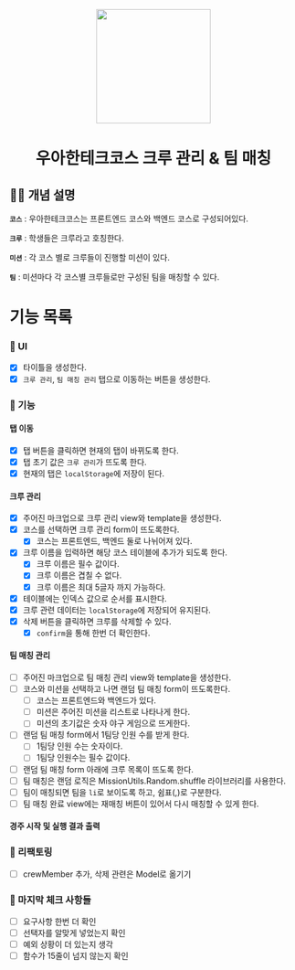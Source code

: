 <p align="middle" >
  <img width="200px;" src="./images/laptop_emoji.png"/>
</p>
<h1 align="middle">우아한테크코스 크루 관리 & 팀 매칭</h1>

## ☝🏼 개념 설명

**`코스`** : 우아한테크코스는 프론트엔드 코스와 백엔드 코스로 구성되어있다.

**`크루`** : 학생들은 크루라고 호칭한다.

**`미션`** : 각 코스 별로 크루들이 진행할 미션이 있다.

**`팀`** : 미션마다 각 코스별 크루들로만 구성된 팀을 매칭할 수 있다.

# 기능 목록

<!-- UI를 우선적으로 그린다. -->

### 📌 UI

- [x] 타이틀을 생성한다.
- [x] `크루 관리`, `팀 매칭 관리` 탭으로 이동하는 버튼을 생성한다.

<!-- 큼지막한 기능 아래 예외상황을 전부 적는다. -->

### 📌 기능

#### 탭 이동

- [x] 탭 버튼을 클릭하면 현재의 탭이 바뀌도록 한다.
- [x] 탭 초기 값은 `크루 관리`가 뜨도록 한다.
- [x] 현재의 탭은 `localStorage`에 저장이 된다.

#### 크루 관리

- [x] 주어진 마크업으로 크루 관리 view와 template을 생성한다.
- [x] 코스를 선택하면 크루 관리 form이 뜨도록한다.
  - [x] 코스는 프론트엔드, 백엔드 둘로 나뉘어져 있다.
- [x] 크루 이름을 입력하면 해당 코스 테이블에 추가가 되도록 한다.
  - [x] 크루 이름은 필수 값이다.
  - [x] 크루 이름은 겹칠 수 없다.
  - [x] 크루 이름은 최대 5글자 까지 가능하다.
- [x] 테이블에는 인덱스 값으로 순서를 표시한다.
- [x] 크루 관련 데이터는 `localStorage`에 저장되어 유지된다.
- [x] 삭제 버튼을 클릭하면 크루를 삭제할 수 있다.
  - [x] `confirm`을 통해 한번 더 확인한다.

#### 팀 매칭 관리

- [ ] 주어진 마크업으로 팀 매칭 관리 view와 template을 생성한다.
- [ ] 코스와 미션을 선택하고 나면 랜덤 팀 매칭 form이 뜨도록한다.
  - [ ] 코스는 프론트엔드와 백엔드가 있다.
  - [ ] 미션은 주어진 미션을 리스트로 나타나게 한다.
  - [ ] 미션의 초기값은 숫자 야구 게임으로 뜨게한다.
- [ ] 랜덤 팀 매칭 form에서 1팀당 인원 수를 받게 한다.
  - [ ] 1팀당 인원 수는 숫자이다.
  - [ ] 1팀당 인원수는 필수 값이다.
- [ ] 랜덤 팀 매칭 form 아래에 크루 목록이 뜨도록 한다.
- [ ] 팀 매칭은 랜덤 로직은 MissionUtils.Random.shuffle 라이브러리를 사용한다.
- [ ] 팀이 매칭되면 팀을 `li`로 보이도록 하고, 쉼표(,)로 구분한다.
- [ ] 팀 매칭 완료 view에는 재매칭 버튼이 있어서 다시 매칭할 수 있게 한다.

#### 경주 시작 및 실행 결과 출력

<!-- 리팩토링 내용들을 진행하면서 계속 넣는다. -->

### 📌 리팩토링

<!-- 마지막으로 체크해야 할 것들을 넣는다. -->

- [ ] crewMember 추가, 삭제 관련은 Model로 옮기기

### 📌 마지막 체크 사항들

- [ ] 요구사항 한번 더 확인
- [ ] 선택자를 알맞게 넣었는지 확인
- [ ] 예외 상황이 더 있는지 생각
- [ ] 함수가 15줄이 넘지 않는지 확인
